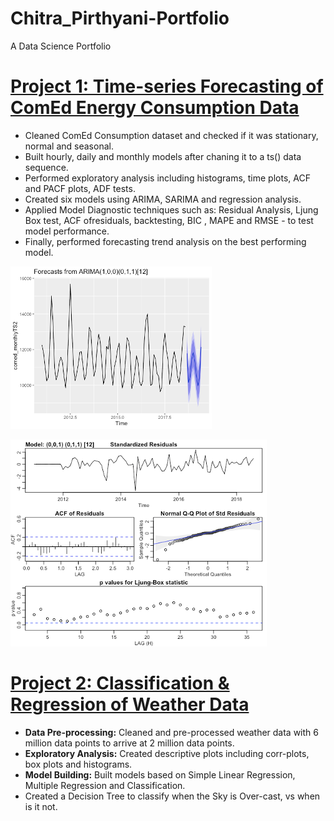 # Chitra_Pirthyani-Portfolio
A Data Science Portfolio

# [Project 1: Time-series Forecasting of ComEd Energy Consumption Data](https://github.com/ChitraPirthyani/DataNerd/blob/master/Time%20series%20Analysis-%20ComEd.R)
* Cleaned ComEd Consumption dataset and checked if it was stationary, normal and seasonal.
* Built hourly, daily and monthly models after chaning it to a ts() data sequence.
* Performed exploratory analysis including histograms, time plots, ACF and PACF plots, ADF tests.
* Created six models using ARIMA, SARIMA and regression analysis. 
* Applied Model Diagnostic techniques such as: Residual Analysis, Ljung Box test, ACF ofresiduals, backtesting, BIC , MAPE and RMSE - to test model performance. 
* Finally, performed forecasting trend analysis on the best performing model. 

![](https://github.com/ChitraPirthyani/DataNerd/blob/master/Picture1.png "Forecast Plot")

![](https://github.com/ChitraPirthyani/DataNerd/blob/master/Picture2.png)

# [Project 2: Classification & Regression of Weather Data](https://github.com/ChitraPirthyani/DataNerd/blob/master/DSC441%20Weather%20data%20Decision%20Trees.R)
* **Data Pre-processing:** Cleaned and pre-processed weather data with 6 million data points to arrive at 2 million data points.
* **Exploratory Analysis:** Created descriptive plots including corr-plots, box plots and histograms.
* **Model Building:** Built models based on Simple Linear Regression, Multiple Regression and Classification.
* Created a Decision Tree to classify when the Sky is Over-cast, vs when is it not. 
